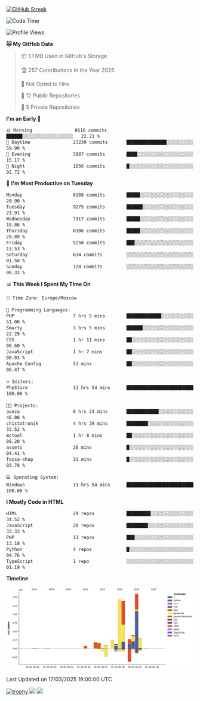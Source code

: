 [![GitHub Streak](https://github-readme-streak-stats.herokuapp.com/?user=yogik10)](https://git.io/streak-stats)
<!--START_SECTION:waka-->
![Code Time](http://img.shields.io/badge/Code%20Time-1%2C208%20hrs%209%20mins-blue)

![Profile Views](http://img.shields.io/badge/Profile%20Views-4-blue)

**🐱 My GitHub Data** 

> 📦 1.1 MB Used in GitHub's Storage 
 > 
> 🏆 257 Contributions in the Year 2025
 > 
> 🚫 Not Opted to Hire
 > 
> 📜 12 Public Repositories 
 > 
> 🔑 5 Private Repositories 
 > 
**I'm an Early 🐤** 

```text
🌞 Morning                8616 commits        ██████░░░░░░░░░░░░░░░░░░░   22.21 % 
🌆 Daytime                23239 commits       ███████████████░░░░░░░░░░   59.90 % 
🌃 Evening                5887 commits        ████░░░░░░░░░░░░░░░░░░░░░   15.17 % 
🌙 Night                  1056 commits        █░░░░░░░░░░░░░░░░░░░░░░░░   02.72 % 
```
📅 **I'm Most Productive on Tuesday** 

```text
Monday                   8108 commits        █████░░░░░░░░░░░░░░░░░░░░   20.90 % 
Tuesday                  9275 commits        ██████░░░░░░░░░░░░░░░░░░░   23.91 % 
Wednesday                7317 commits        █████░░░░░░░░░░░░░░░░░░░░   18.86 % 
Thursday                 8106 commits        █████░░░░░░░░░░░░░░░░░░░░   20.89 % 
Friday                   5250 commits        ███░░░░░░░░░░░░░░░░░░░░░░   13.53 % 
Saturday                 614 commits         ░░░░░░░░░░░░░░░░░░░░░░░░░   01.58 % 
Sunday                   128 commits         ░░░░░░░░░░░░░░░░░░░░░░░░░   00.33 % 
```


📊 **This Week I Spent My Time On** 

```text
🕑︎ Time Zone: Europe/Moscow

💬 Programming Languages: 
PHP                      7 hrs 5 mins        █████████████░░░░░░░░░░░░   51.00 % 
Smarty                   3 hrs 5 mins        ██████░░░░░░░░░░░░░░░░░░░   22.29 % 
CSS                      1 hr 11 mins        ██░░░░░░░░░░░░░░░░░░░░░░░   08.60 % 
JavaScript               1 hr 7 mins         ██░░░░░░░░░░░░░░░░░░░░░░░   08.03 % 
Apache Config            53 mins             ██░░░░░░░░░░░░░░░░░░░░░░░   06.47 % 

🔥 Editors: 
PhpStorm                 13 hrs 54 mins      █████████████████████████   100.00 % 

🐱‍💻 Projects: 
aveza                    6 hrs 24 mins       ████████████░░░░░░░░░░░░░   46.08 % 
chistotronik             4 hrs 39 mins       ████████░░░░░░░░░░░░░░░░░   33.52 % 
mctool                   1 hr 8 mins         ██░░░░░░░░░░░░░░░░░░░░░░░   08.20 % 
assets                   36 mins             █░░░░░░░░░░░░░░░░░░░░░░░░   04.41 % 
fossa-shop               31 mins             █░░░░░░░░░░░░░░░░░░░░░░░░   03.78 % 

💻 Operating System: 
Windows                  13 hrs 54 mins      █████████████████████████   100.00 % 
```

**I Mostly Code in HTML** 

```text
HTML                     29 repos            █████████░░░░░░░░░░░░░░░░   34.52 % 
JavaScript               28 repos            ████████░░░░░░░░░░░░░░░░░   33.33 % 
PHP                      11 repos            ███░░░░░░░░░░░░░░░░░░░░░░   13.10 % 
Python                   4 repos             █░░░░░░░░░░░░░░░░░░░░░░░░   04.76 % 
TypeScript               1 repo              ░░░░░░░░░░░░░░░░░░░░░░░░░   01.19 % 
```



**Timeline**

![Lines of Code chart](https://raw.githubusercontent.com/Yogik10/Yogik10/main/assets/bar_graph.png)


 Last Updated on 17/03/2025 19:00:00 UTC
<!--END_SECTION:waka-->
[![trophy](https://github-profile-trophy.vercel.app/?username=yogik10)](https://github.com/ryo-ma/github-profile-trophy)
![](https://github-profile-summary-cards.vercel.app/api/cards/profile-details?username=yogik10&theme=solarized_dark)
![](https://github-profile-summary-cards.vercel.app/api/cards/most-commit-language?username=yogik10&theme=solarized_dark)



